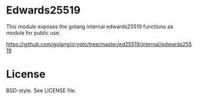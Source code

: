 # Edwards25519

This module exposes the golang internal edwards25519 functions as module for public use.

https://github.com/golang/crypto/tree/master/ed25519/internal/edwards25519

# License

BSD-style. See LICENSE file.
